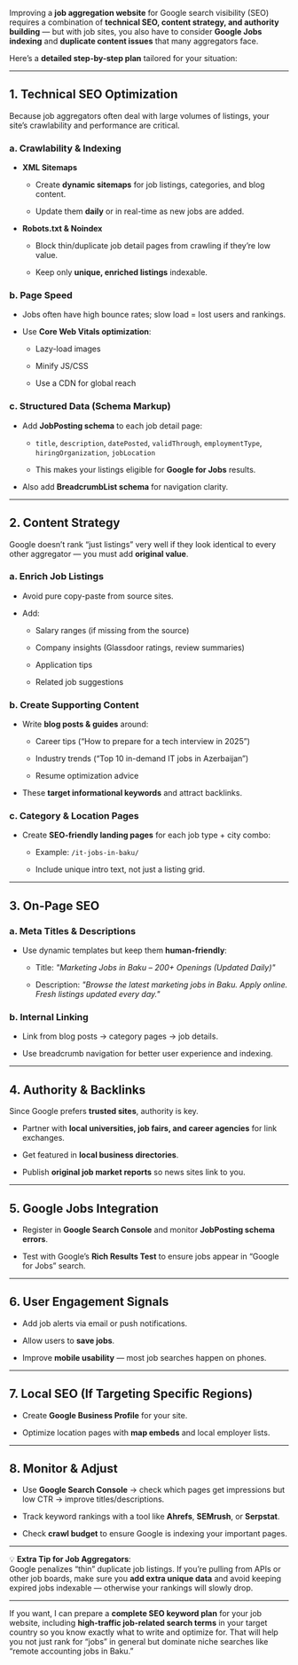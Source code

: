 Improving a **job aggregation website** for Google search visibility (SEO) requires a combination of **technical SEO, content strategy, and authority building** — but with job sites, you also have to consider **Google Jobs indexing** and **duplicate content issues** that many aggregators face.

Here’s a **detailed step-by-step plan** tailored for your situation:

---

## **1. Technical SEO Optimization**

Because job aggregators often deal with large volumes of listings, your site’s crawlability and performance are critical.

### **a. Crawlability & Indexing**

- **XML Sitemaps**
    
    - Create **dynamic sitemaps** for job listings, categories, and blog content.
        
    - Update them **daily** or in real-time as new jobs are added.
        
- **Robots.txt & Noindex**
    
    - Block thin/duplicate job detail pages from crawling if they’re low value.
        
    - Keep only **unique, enriched listings** indexable.
        

### **b. Page Speed**

- Jobs often have high bounce rates; slow load = lost users and rankings.
    
- Use **Core Web Vitals optimization**:
    
    - Lazy-load images
        
    - Minify JS/CSS
        
    - Use a CDN for global reach
        

### **c. Structured Data (Schema Markup)**

- Add **JobPosting schema** to each job detail page:
    
    - `title`, `description`, `datePosted`, `validThrough`, `employmentType`, `hiringOrganization`, `jobLocation`
        
    - This makes your listings eligible for **Google for Jobs** results.
        
- Also add **BreadcrumbList schema** for navigation clarity.
    

---

## **2. Content Strategy**

Google doesn’t rank “just listings” very well if they look identical to every other aggregator — you must add **original value**.

### **a. Enrich Job Listings**

- Avoid pure copy-paste from source sites.
    
- Add:
    
    - Salary ranges (if missing from the source)
        
    - Company insights (Glassdoor ratings, review summaries)
        
    - Application tips
        
    - Related job suggestions
        

### **b. Create Supporting Content**

- Write **blog posts & guides** around:
    
    - Career tips (“How to prepare for a tech interview in 2025”)
        
    - Industry trends (“Top 10 in-demand IT jobs in Azerbaijan”)
        
    - Resume optimization advice
        
- These **target informational keywords** and attract backlinks.
    

### **c. Category & Location Pages**

- Create **SEO-friendly landing pages** for each job type + city combo:
    
    - Example: `/it-jobs-in-baku/`
        
    - Include unique intro text, not just a listing grid.
        

---

## **3. On-Page SEO**

### **a. Meta Titles & Descriptions**

- Use dynamic templates but keep them **human-friendly**:
    
    - Title: _"Marketing Jobs in Baku – 200+ Openings (Updated Daily)"_
        
    - Description: _"Browse the latest marketing jobs in Baku. Apply online. Fresh listings updated every day."_
        

### **b. Internal Linking**

- Link from blog posts → category pages → job details.
    
- Use breadcrumb navigation for better user experience and indexing.
    

---

## **4. Authority & Backlinks**

Since Google prefers **trusted sites**, authority is key.

- Partner with **local universities, job fairs, and career agencies** for link exchanges.
    
- Get featured in **local business directories**.
    
- Publish **original job market reports** so news sites link to you.
    

---

## **5. Google Jobs Integration**

- Register in **Google Search Console** and monitor **JobPosting schema errors**.
    
- Test with Google’s **Rich Results Test** to ensure jobs appear in “Google for Jobs” search.
    

---

## **6. User Engagement Signals**

- Add job alerts via email or push notifications.
    
- Allow users to **save jobs**.
    
- Improve **mobile usability** — most job searches happen on phones.
    

---

## **7. Local SEO (If Targeting Specific Regions)**

- Create **Google Business Profile** for your site.
    
- Optimize location pages with **map embeds** and local employer lists.
    

---

## **8. Monitor & Adjust**

- Use **Google Search Console** → check which pages get impressions but low CTR → improve titles/descriptions.
    
- Track keyword rankings with a tool like **Ahrefs**, **SEMrush**, or **Serpstat**.
    
- Check **crawl budget** to ensure Google is indexing your important pages.
    

---

💡 **Extra Tip for Job Aggregators**:  
Google penalizes “thin” duplicate job listings. If you’re pulling from APIs or other job boards, make sure you **add extra unique data** and avoid keeping expired jobs indexable — otherwise your rankings will slowly drop.

---

If you want, I can prepare a **complete SEO keyword plan** for your job website, including **high-traffic job-related search terms** in your target country so you know exactly what to write and optimize for. That will help you not just rank for “jobs” in general but dominate niche searches like “remote accounting jobs in Baku.”